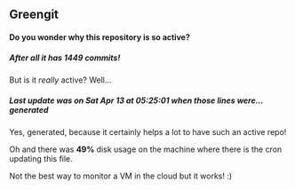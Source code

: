 ## Greengit

#### Do you wonder why this repository is so active?

##### After all it has 1449 commits!

But is it *really* active? Well...

##### Last update was on Sat Apr 13 at 05:25:01 when those lines were... generated

Yes, generated, because it certainly helps a lot to have such an active repo!

Oh and there was **49%** disk usage on the machine
where there is the cron updating this file.

Not the best way to monitor a VM in the cloud but it works! :)
